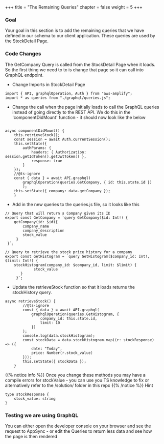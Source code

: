 +++
title = "The Remaining Queries"
chapter = false
weight = 5
+++

### Goal

Your goal in this section is to add the remaining queries that we have defined in our schema to our client application. These queries are used by the StockDetail Page.

### Code Changes

The GetCompany Query is called from the StockDetail Page when it loads. So the first thing we need to to is change that page so it can call into GraphQL endpoint.

-   Change Imports in StockDetail Page

```tsx
import { API, graphqlOperation, Auth } from "aws-amplify";
import * as queries from "./graphql/queries.js";
```

-   Change the call when the page initially loads to call the GraphQL queries instead of going directly to the REST API. We do this in the 'componentDidMount' function - it should now look like the below

```tsx

async componentDidMount() {
    this.retrieveStock();
    const session = await Auth.currentSession();
    this.setState({
        authParams: {
            headers: { Authorization: session.getIdToken().getJwtToken() },
            response: true
        }
    });
    //@ts-ignore
    const { data } = await API.graphql(
        graphqlOperation(queries.GetCompany, { id: this.state.id })
        );
    this.setState({ company: data.getCompany });
    }

```

-   Add in the new queries to the queries.js file, so it looks like this

```tsx
// Query that will return a Company given its ID
export const GetCompany = `query GetCompany($id: Int!) {
    getCompany(id: $id){
        company_name
        company_description
        stock_value
     }
 }`;

// Query to retrieve the stock price history for a company
export const GetHistogram = `query GetHistogram($company_id: Int!, $limit: Int!) {
    stockHistogram(company_id: $company_id, limit: $limit) {
             stock_value
       }
     }`;
```

-   Update the retrieveStock function so that it loads returns the stockHistory query.

```tsx
async retrieveStock() {
        //@ts-ignore
        const { data } = await API.graphql(
            graphqlOperation(queries.GetHistogram, {
                company_id: this.state.id,
                limit: 10
            })
        );
        console.log(data.stockHistogram);
        const stockData = data.stockHistogram.map((r: stockResponse) => ({
            date: "Today",
            price: Number(r.stock_value)
        }));
        this.setState({ stockData });
    }
```

{{% notice info %}}
Once you change these methods you may have a compile errors for stockValue - you can use you TS knowledge to fix or alternatively refer to the /solution/ folder in this repo
{{% /notice %}}
Hint

```tsx
type stockResponse {
    stock_value: string
}
```

### Testing we are using GraphQL

You can either open the developer console on your browser and see the request to AppSync - or edit the Queries to return less data and see how the page is then rendered
